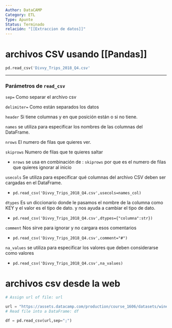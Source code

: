 ```yaml
---
Author: DataCAMP
Category: ETL
Type: Apunte
Status: Terminado
relación: "[[Extraccion de datos]]"
---
```

# archivos CSV usando [[Pandas]]

```python
pd.read_csv('Divvy_Trips_2018_Q4.csv'
```

---
### Parámetros de `read_csv`

`sep=` Como separar el archivo csv

`delimiter=` Como están separados los datos

`header` Si tiene columnas y en  que posición están o si no tiene.

`names` se utiliza para especificar los nombres de las columnas del DataFrame.

`nrows` El numero de filas que quieres ver.

`skiprows` Numero de filas que te quieres saltar
- `nrows` se usa en combinación de : `skiprows` por que es el numero de filas que quieres ignorar al inicio

`usecols` Se utiliza para especificar qué columnas del archivo CSV deben ser cargadas en el DataFrame.
- `pd.read_csv('Divvy_Trips_2018_Q4.csv',usecols=names_col)`

`dtypes` Es un diccionario donde le pasamos el nombre de la columna como KEY y el valor es el tipo de dato. y nos ayuda a cambiar el tipo de dato.
- `pd.read_csv('Divvy_Trips_2018_Q4.csv',dtypes={"columna":str})`

`comment` Nos sirve para ignorar y no cargara esos comentarios
- `pd.read_csv('Divvy_Trips_2018_Q4.csv',comment="#")`

`na_values` se utiliza para especificar los valores que deben considerarse como valores
- `pd.read_csv('Divvy_Trips_2018_Q4.csv',na_values)`

# archivos csv desde la web

```python
# Assign url of file: url

url = "https://assets.datacamp.com/production/course_1606/datasets/winequality-red.csv"
# Read file into a DataFrame: df

df = pd.read_csv(url,sep=";")
```

